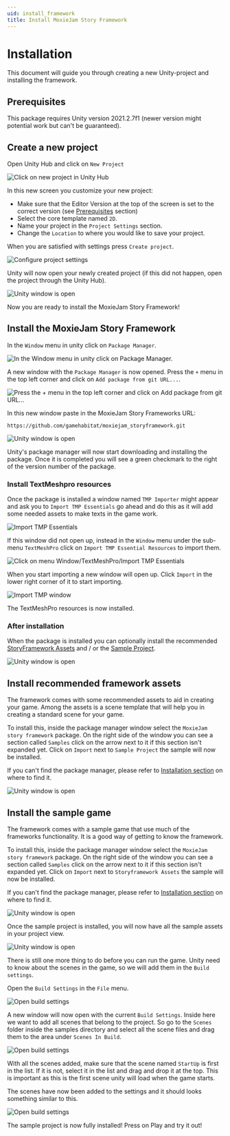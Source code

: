 ```yaml
---
uid: install_framework
title: Install MoxieJam Story Framework
---
```

# Installation

This document will guide you through creating a new Unity-project and installing the framework.

## Prerequisites

This package requires Unity version 2021.2.7f1 (newer version might potential work but can't be guaranteed).

## Create a new project

Open Unity Hub and click on `New Project`

![Click on new project in Unity Hub](../resources/images/install/NewProject.png)

In this new screen you customize your new project:

* Make sure that the Editor Version at the top of the screen is set to the correct version (see [Prerequisites](#prerequisites) section)
* Select the core template named `2D`.
* Name your project in the `Project Settings` section.
* Change the `Location` to where you would like to save your project.

When you are satisfied with settings press `Create project`.

![Configure project settings](../resources/images/install/NewProject2.png)

Unity will now open your newly created project (if this did not happen, open the project through the Unity Hub).

![Unity window is open](../resources/images/install/Unity1.png)

Now you are ready to install the MoxieJam Story Framework!

## Install the MoxieJam Story Framework

In the `Window` menu in unity click on `Package Manager`.

![In the `Window` menu in unity click on `Package Manager`.](../resources/images/install/UnityAddPackage1.png)

A new window with the `Package Manager` is now opened. Press the `+` menu in the top left corner and click on `Add package from git URL...`.

![Press the `+` menu in the top left corner and click on `Add package from git URL...`](../resources/images/install/UnityAddPackage2.png)

In this new window paste in the MoxieJam Story Frameworks URL:

`https://github.com/gamehabitat/moxiejam_storyframework.git`

![Unity window is open](../resources/images/install/UnityAddPackage3.png)

Unity's package manager will now start downloading and installing the package. Once it is completed you will see a green checkmark to the right of the version number of the package.

### Install TextMeshpro resources

Once the package is installed a window named `TMP Importer` might appear and ask you to `Import TMP Essentials` go ahead and do this as it will add some needed assets to make texts in the game work.

![Import TMP Essentials](../resources/images/install/ImportTMP.png)

If this window did not open up, instead in the `Window` menu under the sub-menu `TextMeshPro` click on `Import TMP Essential Resources` to import them.

![Click on menu Window/TextMeshPro/Import TMP Essentials](../resources/images/install/ImportTMP2.png)

When you start importing a new window will open up. Click `Import` in the lower right corner of it to start importing.

![Import TMP window](../resources/images/install/ImportTMP3.png)

The TextMeshPro resources is now installed.

### After installation

When the package is installed you can optionally install the recommended [StoryFramework Assets](#install-recommended-framework-assets) and / or the [Sample Project](#install-the-sample-game).

![Unity window is open](../resources/images/install/UnityAddPackage4.png)

## Install recommended framework assets

The framework comes with some recommended assets to aid in creating your game. Among the assets is a scene template that will help you in creating a standard scene for your game.

To install this, inside the package manager window select the `MoxieJam story framework` package. On the right side of the window you can see a section called `Samples` click on the arrow next to it if this section isn't expanded yet. Click on `Import` next to `Sample Project` the sample will now be installed.

If you can't find the package manager, please refer to [Installation section](#install-the-moxiejam-story-framework) on where to find it.

![Unity window is open](../resources/images/install/UnityAddPackage4.png)

## Install the sample game

The framework comes with a sample game that use much of the frameworks functionality. It is a good way of getting to know the framework.

To install this, inside the package manager window select the `MoxieJam story framework` package. On the right side of the window you can see a section called `Samples` click on the arrow next to it if this section isn't expanded yet. Click on `Import` next to `Storyframework Assets` the sample will now be installed.

If you can't find the package manager, please refer to [Installation section](#install-the-moxiejam-story-framework) on where to find it.

![Unity window is open](../resources/images/install/UnityAddPackage4.png)

Once the sample project is installed, you will now have all the sample assets in your project view.

![Unity window is open](../resources/images/install/SampleImported.png)

There is still one more thing to do before you can run the game. Unity need to know about the scenes in the game, so we will add them in the `Build settings`.

Open the `Build Settings` in the `File` menu.

![Open build settings](../resources/images/install/BuildSettings.png)

A new window will now open with the current `Build Settings`. Inside here we want to add all scenes that belong to the project. So go to the `Scenes` folder inside the samples directory and select all the scene files and drag them to the area under `Scenes In Build`.

![Open build settings](../resources/images/install/AddScenes.png)

With all the scenes added, make sure that the scene named `StartUp` is first in the list. If it is not, select it in the list and drag and drop it at the top. This is important as this is the first scene unity will load when the game starts.

The scenes have now been added to the settings and it should looks something similar to this.

![Open build settings](../resources/images/install/ScenesAdded.png)

The sample project is now fully installed! Press on Play and try it out!
